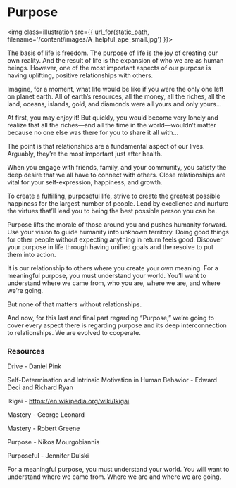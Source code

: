 ﻿# Purpose


<img class=illustration src={{ url_for(static_path, filename='/content/images/A_helpful_ape_small.jpg') }}></img>

The basis of life is freedom. The purpose of life is the joy of creating our own reality. And the result of life is the expansion of who we are as human beings. However, one of the most important aspects of our purpose is having uplifting, positive relationships with others.

Imagine, for a moment, what life would be like if you were the only one left on planet earth. All of earth’s resources, all the money, all the riches, all the land, oceans, islands, gold, and diamonds were all yours and only yours…

At first, you may enjoy it! But quickly, you would become very lonely and realize that all the riches—and all the time in the world—wouldn’t matter because no one else was there for you to share it all with… 

The point is that relationships are a fundamental aspect of our lives. Arguably, they’re the most important just after health. 

When you engage with friends, family, and your community, you satisfy the deep desire that we all have to connect with others. Close relationships are vital for your self-expression, happiness, and growth.

To create a fulfilling, purposeful life, strive to create the greatest possible happiness for the largest number of people. Lead by excellence and nurture the virtues that’ll lead you to being the best possible person you can be. 

Purpose lifts the morale of those around you and pushes humanity forward. Use your vision to guide humanity into unknown territory. Doing good things for other people without expecting anything in return feels good.
Discover your purpose in life through having unified goals and the resolve to put them into action. 

It is our relationship to others where you create your own meaning. For a meaningful purpose, you must understand your world. You’ll want to understand where we came from, who you are, where we are, and where we’re going. 

But none of that matters without relationships. 

And now, for this last and final part regarding “Purpose,” we’re going to cover every aspect there is regarding purpose and its deep interconnection to relationships. We are evolved to cooperate.


### Resources

Drive - Daniel Pink

Self-Determination and Intrinsic Motivation in Human Behavior - Edward Deci and Richard Ryan

Ikigai - https://en.wikipedia.org/wiki/Ikigai

Mastery - George Leonard

Mastery - Robert Greene

Purpose - Nikos Mourgobiannis

Purposeful - Jennifer Dulski



For a meaningful purpose, you must understand your world. You will want to understand where we came from.
Where we are and where we are going.




